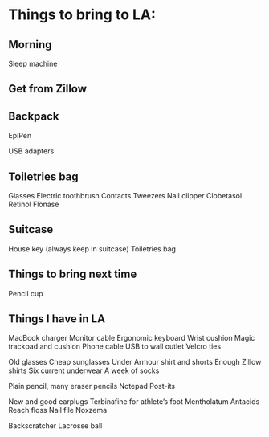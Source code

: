 # Things to bring to LA:

## Morning
Sleep machine

## Get from Zillow

## Backpack
EpiPen
<!-- My new MacBook Pro -->
<!-- Hard drive -->
USB adapters

## Toiletries bag
Glasses
Electric toothbrush
Contacts
Tweezers
Nail clipper
Clobetasol
Retinol
Flonase

## Suitcase
House key (always keep in suitcase)
Toiletries bag

## Things to bring next time
Pencil cup

## Things I have in LA

MacBook charger
Monitor cable
Ergonomic keyboard
Wrist cushion
Magic trackpad and cushion
Phone cable
USB to wall outlet
Velcro ties

Old glasses
Cheap sunglasses
Under Armour shirt and shorts
Enough Zillow shirts
Six current underwear
A week of socks

Plain pencil, many eraser pencils
Notepad
Post-its

New and good earplugs
Terbinafine for athlete’s foot
Mentholatum
Antacids
Reach floss
Nail file
Noxzema

Backscratcher
Lacrosse ball